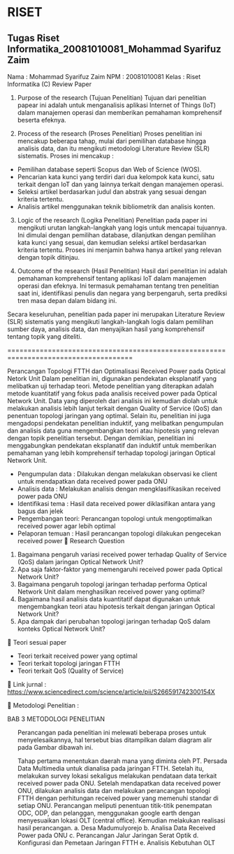 # RISET
<h2>Tugas Riset Informatika_20081010081_Mohammad Syarifuz Zaim </h2>

Nama	: Mohammad Syarifuz Zaim
NPM	: 20081010081
Kelas	: Riset Informatika (C)
Review Paper 
1.	Purpose of the research (Tujuan Penelitian)
Tujuan dari penelitian papear ini adalah untuk menganalisis aplikasi Internet of Things (IoT) dalam manajemen operasi dan memberikan pemahaman komprehensif beserta efeknya.

2.	Process of the research (Proses Penelitian)
Proses penelitian ini mencakup beberapa tahap, mulai dari pemilihan database hingga analisis data, dan itu mengikuti metodologi Literature Review (SLR) sistematis. Proses ini mencakup : 
-	Pemilihan database seperti Scopus dan Web of Science (WOS).
-	Pencarian kata kunci yang terdiri dari dua kelompok kata kunci, satu terkait dengan IoT dan yang lainnya terkait dengan manajemen operasi.
-	Seleksi artikel berdasarkan judul dan abstrak yang sesuai dengan kriteria tertentu.
-	Analisis artikel menggunakan teknik bibliometrik dan analisis konten.

3.	Logic of the research (Logika Penelitian)
Penelitian pada paper ini mengikuti urutan langkah-langkah yang logis untuk mencapai tujuannya. Ini dimulai dengan pemilihan database, dilanjutkan dengan pemilihan kata kunci yang sesuai, dan kemudian seleksi artikel berdasarkan kriteria tertentu. Proses ini menjamin bahwa hanya artikel yang relevan dengan topik ditinjau. 

4.	Outcome of the research (Hasil Penelitian)
Hasil dari penelitian ini adalah pemahaman komprehensif tentang aplikasi IoT dalam manajemen operasi dan efeknya. Ini termasuk pemahaman tentang tren penelitian saat ini, identifikasi penulis dan negara yang berpengaruh, serta prediksi tren masa depan dalam bidang ini.

Secara keseluruhan, penelitian pada paper ini merupakan Literature Review (SLR) sistematis yang mengikuti langkah-langkah logis dalam pemilihan sumber daya, analisis data, dan menyajikan hasil yang komprehensif tentang topik yang diteliti.
 

=====================================================================================

Perancangan Topologi FTTH dan Optimalisasi Received Power pada Optical Netork Unit
Dalam penelitian ini, digunakan pendekatan eksplanatif yang melibatkan uji terhadap teori. Metode penelitian yang diterapkan adalah metode kuantitatif yang fokus pada analisis received power pada Optical Network Unit. Data yang diperoleh dari analisis ini kemudian diolah untuk melakukan analisis lebih lanjut terkait dengan Quality of Service (QoS) dan penentuan topologi jaringan yang optimal. Selain itu, penelitian ini juga mengadopsi pendekatan penelitian induktif, yang melibatkan pengumpulan dan analisis data guna mengembangkan teori atau hipotesis yang relevan dengan topik penelitian tersebut. Dengan demikian, penelitian ini menggabungkan pendekatan eksplanatif dan induktif untuk memberikan pemahaman yang lebih komprehensif terhadap topologi jaringan Optical Network Unit.
-	Pengumpulan data  : Dilakukan dengan melakukan observasi ke client untuk 
  mendapatkan data received power pada ONU
-	Analisis data	    : Melakukan analisis dengan mengklasifikasikan received 
  power pada ONU
-	Identifikasi tema	: Hasil data received power diklasifikan antara yang bagus 
  dan jelek  
-	Pengembangan teori: Perancangan topologi untuk mengoptimalkan received 
  power agar lebih optimal
-	Pelaporan temuan 	: Hasil perancangan topologi dilakukan pengecekan 
  received power
	Research Question
1.	Bagaimana pengaruh variasi received power terhadap Quality of Service (QoS) dalam jaringan Optical Network Unit?
2.	Apa saja faktor-faktor yang memengaruhi received power pada Optical Network Unit?
3.	Bagaimana pengaruh topologi jaringan terhadap performa Optical Network Unit dalam menghasilkan received power yang optimal?
4.	Bagaimana hasil analisis data kuantitatif dapat digunakan untuk mengembangkan teori atau hipotesis terkait dengan jaringan Optical Network Unit?
5.	Apa dampak dari perubahan topologi jaringan terhadap QoS dalam konteks Optical Network Unit?

	Teori sesuai paper
-	Teori terkait received power yang optimal
-	Teori terkait topologi jaringan FTTH
-	Teori terkait QoS (Quality of Service)

	Link jurnal :
https://www.sciencedirect.com/science/article/pii/S266591742300154X

	Metodologi Penelitian :

BAB 3 METODOLOGI PENELITIAN
<ul>
Perancangan pada penelitian ini melewati beberapa proses untuk menyelesaikannya, hal tersebut bias ditampilkan dalam diagram alir pada Gambar dibawah ini. 

Tahap pertama menentukan daerah mana yang diminta oleh PT. Persada Data Multimedia untuk dianalisa pada jaringan FTTH. Setelah itu, melakukan survey lokasi sekaligus melakukan pendataan data terkait received power pada ONU. Setelah mendapatkan data received power ONU, dilakukan analisis data dan melakukan perancangan topologi FTTH dengan perhitungan received power yang memenuhi standar di setiap ONU. Perancangan meliputi penentuan titik-titik penempatan ODC, ODP, dan pelanggan, menggunakan google earth dengan menyesuaikan lokasi OLT (central office). Kemudian melakukan realisasi hasil perancangan.
a.	Desa Madumulyorejo
b.	Analisa Data Received Power pada ONU
c.	Perancangan Jalur Jaringan Serat Optik
d.	Konfigurasi dan Pemetaan Jaringan FTTH
e.	Analisis Kebutuhan OLT  

